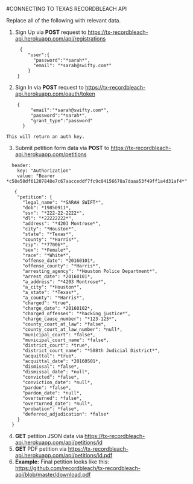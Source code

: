 #CONNECTING TO TEXAS RECORDBLEACH API

Replace all of the following with relevant data. 

1. Sign Up via **POST** request to https://tx-recordbleach-api.herokuapp.com/api/registrations
```
     {
        "user":{
          "password":"*sarah*", 
          "email": "*sarah@swifty.com*"
        }
    }
```   


2. Sign In via **POST** request to https://tx-recordbleach-api.herokuapp.com/oauth/token
``` 
    {
         "email":"*sarah@swifty.com*", 
         "password":"*sarah*", 
         "grant_type":"password"
      }
```
    This will return an auth key.



3. Submit petition form data via **POST** to https://tx-recordbleach-api.herokuapp.com/petitions 
```
  header: 
    key: "Authorization"
    value: "Bearer *c58e50df61207848e7c67aacceddf7fc9c04156678a7daaa53f49ff1a4d31af4*"   
```
```
   {
    "petition": {
      "legal_name": "*SARAH SWIFT*",
      "dob": *19850911*,
      "ssn": "*222-22-2222*",
      "dl": "*22222222*",
      "address": "*4203 Montrose*",
      "city": "*Houston*",
      "state": "*Texas*",
      "county": "*Harris*",
      "zip": "*77006*",
      "sex": "*Female*",
      "race": "*White*",
      "offense_date": *20160101*,
      "offense_county": "*Harris*",
      "arresting_agency": "*Houston Police Department*",
      "arrest_date": *20160101*,
      "a_address": "*4203 Montrose*",
      "a_city": "*Houston*",
      "a_state": "*Texas*",
      "a_county": "*Harris*",
      "charged": *true*,
      "charge_date": *20160102*,
      "charged_offenses": "*hacking justice*",
      "charge_cause_number": "*123-123*",
      "county_court_at_law": *false*,
      "county_court_at_law_number": *null*,
      "municipal_court": *false*,
      "municipal_court_name": *false*,
      "district_court": *true*,
      "district_court_name": "*508th Judicial District*",
      "acquittal": *true*,
      "acquittal_date": *20160501*,
      "dismissal": *false*,
      "dismissal_date": *null*,
      "convicted": *false*,
      "conviction_date": *null*,
      "pardon": *false*,
      "pardon_date": *null*,
      "overturned": *false*,
      "overturned_date": *null*,
      "probation": *false*,
      "deferred_adjudication": *false*
    }
  }
```
4. **GET** petition JSON data via https://tx-recordbleach-api.herokuapp.com/api/petitions/id
5. **GET** PDF petition via https://tx-recordbleach-api.herokuapp.com/api/petitions/id.pdf
6. **Example:** Final petition looks like this: https://github.com/recordbleach/tx-recordbleach-api/blob/master/download.pdf
